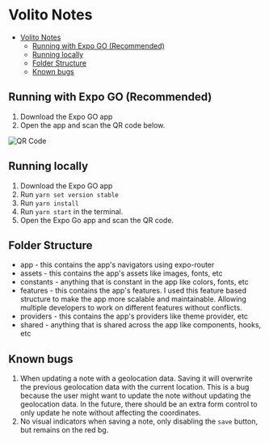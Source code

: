 # Volito Notes

<!--toc:start-->

- [Volito Notes](#volito-notes)
  - [Running with Expo GO (Recommended)](#running-with-expo-go-recommended)
  - [Running locally](#running-locally)
  - [Folder Structure](#folder-structure)
  - [Known bugs](#known-bugs)
  <!--toc:end-->

## Running with Expo GO (Recommended)

1. Download the Expo GO app
2. Open the app and scan the QR code below.

![QR Code](https://qr.expo.dev/eas-update?slug=exp&projectId=e8e67eaf-718b-45c7-be24-0bce85d334d4&groupId=ebbf5913-f408-4f71-bb95-9932c1c8228b)

## Running locally

1. Download the Expo GO app
1. Run `yarn set version stable`
1. Run `yarn install`
1. Run `yarn start` in the terminal.
1. Open the Expo Go app and scan the QR code.

## Folder Structure

- app - this contains the app's navigators using expo-router
- assets - this contains the app's assets like images, fonts, etc
- constants - anything that is constant in the app like colors, fonts, etc
- features - this contains the app's features. I used this feature based structure to make the app more scalable and maintainable. Allowing multiple developers to work on different features without conflicts.
- providers - this contains the app's providers like theme provider, etc
- shared - anything that is shared across the app like components, hooks, etc

## Known bugs

1. When updating a note with a geolocation data. Saving it will overwrite the previous geolocation data with the current location. This is a bug because the user might want to update the note without updating the geolocation data. In the future, there should be an extra form control to only update he note without affecting the coordinates.
1. No visual indicators when saving a note, only disabling the `save` button, but remains on the red bg.

